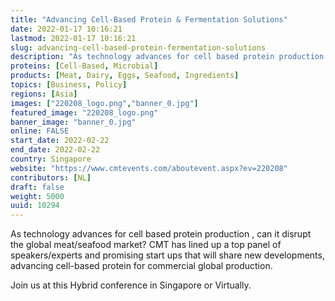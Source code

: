 ```yaml
---
title: "Advancing Cell-Based Protein & Fermentation Solutions"
date: 2022-01-17 10:16:21
lastmod: 2022-01-17 10:16:21
slug: advancing-cell-based-protein-fermentation-solutions
description: "As technology advances for cell based protein production , can it disrupt the global meat/seafood market? CMT has lined up a top panel of speakers/experts and promising start ups that will share new developments, advancing cell-based protein for commercial global production.Join us at this Hybrid conference in Singapore or Virtually."
proteins: [Cell-Based, Microbial]
products: [Meat, Dairy, Eggs, Seafood, Ingredients]
topics: [Business, Policy]
regions: [Asia]
images: ["220208_logo.png","banner_0.jpg"]
featured_image: "220208_logo.png"
banner_image: "banner_0.jpg"
online: FALSE
start_date: 2022-02-22
end_date: 2022-02-22
country: Singapore
website: "https://www.cmtevents.com/aboutevent.aspx?ev=220208"
contributors: [NL]
draft: false
weight: 5000
uuid: 10294
---
```

As technology advances for cell based protein production , can it
disrupt the global meat/seafood market? CMT has lined up a top panel of
speakers/experts and promising start ups that will share new
developments, advancing cell-based protein for commercial global
production.

Join us at this Hybrid conference in Singapore or Virtually.
